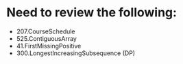 # Need to review the following:

- 207.CourseSchedule
- 525.ContiguousArray
- 41.FirstMissingPositive
- 300.LongestIncreasingSubsequence (DP)

